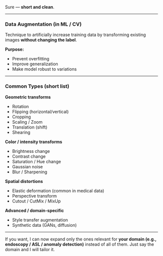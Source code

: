 Sure — **short and clean**.

---

### **Data Augmentation (in ML / CV)**

Technique to artificially increase training data by transforming existing images **without changing the label**.

**Purpose:**

* Prevent overfitting
* Improve generalization
* Make model robust to variations

---

### **Common Types (short list)**

**Geometric transforms**

* Rotation
* Flipping (horizontal/vertical)
* Cropping
* Scaling / Zoom
* Translation (shift)
* Shearing

**Color / intensity transforms**

* Brightness change
* Contrast change
* Saturation / Hue change
* Gaussian noise
* Blur / Sharpening

**Spatial distortions**

* Elastic deformation (common in medical data)
* Perspective transform
* Cutout / CutMix / MixUp

**Advanced / domain-specific**

* Style transfer augmentation
* Synthetic data (GANs, diffusion)

---

If you want, I can now expand only the ones relevant for **your domain (e.g., endoscopy / ASL / anomaly detection)** instead of all of them. Just say the domain and I will tailor it.
